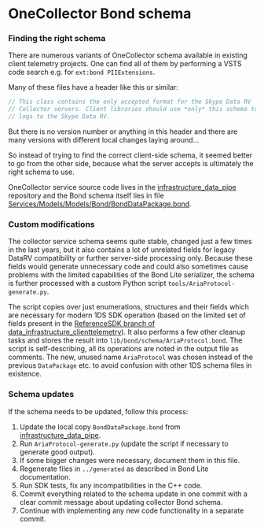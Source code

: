 OneCollector Bond schema
==========================

### Finding the right schema

There are numerous variants of OneCollector schema available in
existing client telemetry projects. One can find all of them by
performing a VSTS code search e.g. for `ext:bond PIIExtensions`.

Many of these files have a header like this or similar:

``` cpp
// This class contains the only accepted format for the Skype Data RV
// Collector servers. Client libraries should use *only* this schema to send
// logs to the Skype Data RV.
```

But there is no version number or anything in this header and there are
many versions with different local changes laying around...

So instead of trying to find the correct client-side schema, it seemed
better to go from the other side, because what the server accepts is
ultimately the right schema to use.

OneCollector service source code lives in the
[infrastructure\_data\_pipe](https://skype.visualstudio.com/ARIA/_git/infrastructure_data_pipe)
repository and the Bond schema itself lies in file
[Services/Models/Models/Bond/BondDataPackage.bond](https://skype.visualstudio.com/ARIA/_git/infrastructure_data_pipe?path=%2FServices%2FModels%2FModels%2FBond%2FBondDataPackage.bond&version=GBmaster&_a=contents).

### Custom modifications

The collector service schema seems quite stable, changed just a few
times in the last years, but it also contains a lot of unrelated fields
for legacy DataRV compatibility or further server-side processing only.
Because these fields would generate unnecessary code and could also
sometimes cause problems with the limited capabilities of the Bond Lite
serializer, the schema is further processed with a custom Python script
`tools/AriaProtocol-generate.py`.

The script copies over just enumerations, structures and their fields
which are necessary for modern 1DS SDK operation (based on the limited
set of fields present in the [ReferenceSDK branch of
data\_infrastructure\_clienttelemetry](https://skype.visualstudio.com/SCC/_git/infrastructure_data_clienttelemetry?path=%2Fservicetelemetry%2Fjava%2Faria-core%2Fsrc%2Fmain%2Fjava%2Fcom%2Fmicrosoft%2Fapplications%2Ftelemetry%2Feventsubscribers%2Faria%2Fdatamodels%2FClients.bond&version=GBReferenceSDK&_a=contents)).
It also performs a few other cleanup tasks and stores the result into
`lib/bond/schema/AriaProtocol.bond`. The script is self-describing, all
its operations are noted in the output file as comments. The new, unused
name `AriaProtocol` was chosen instead of the previous `DataPackage`
etc. to avoid confusion with other 1DS schema files in existence.

### Schema updates

If the schema needs to be updated, follow this process:

1.  Update the local copy `BondDataPackage.bond` from
    [infrastructure\_data\_pipe](https://skype.visualstudio.com/ARIA/_git/infrastructure_data_pipe).
2.  Run `AriaProtocol-generate.py` (update the script if necessary to
    generate good output).
3.  If some bigger changes were necessary, document them in this file.
4.  Regenerate files in `../generated` as described in Bond Lite
    documentation.
5.  Run SDK tests, fix any incompatibilities in the C++ code.
6.  Commit everything related to the schema update in one commit with a
    clear commit message about updating collector Bond schema.
7.  Continue with implementing any new code functionality in a separate
    commit.

